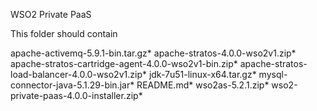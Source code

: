 WSO2 Private PaaS

This folder should contain

apache-activemq-5.9.1-bin.tar.gz*
apache-stratos-4.0.0-wso2v1.zip*
apache-stratos-cartridge-agent-4.0.0-wso2v1-bin.zip*
apache-stratos-load-balancer-4.0.0-wso2v1.zip*
jdk-7u51-linux-x64.tar.gz*
mysql-connector-java-5.1.29-bin.jar*
README.md*
wso2as-5.2.1.zip*
wso2-private-paas-4.0.0-installer.zip*

